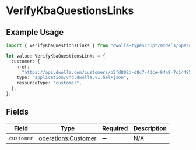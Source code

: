 # VerifyKbaQuestionsLinks

## Example Usage

```typescript
import { VerifyKbaQuestionsLinks } from "dwolla-typescript/models/operations";

let value: VerifyKbaQuestionsLinks = {
  customer: {
    href:
      "https://api.dwolla.com/customers/b5fd802d-d8c7-43ce-94a8-7c14485b7042",
    type: "application/vnd.dwolla.v1.hal+json",
    resourceType: "customer",
  },
};
```

## Fields

| Field                                                      | Type                                                       | Required                                                   | Description                                                |
| ---------------------------------------------------------- | ---------------------------------------------------------- | ---------------------------------------------------------- | ---------------------------------------------------------- |
| `customer`                                                 | [operations.Customer](../../models/operations/customer.md) | :heavy_minus_sign:                                         | N/A                                                        |